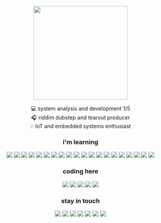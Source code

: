 <p align="center">
  <img width="250" src="https://media1.tenor.com/m/GoP1vft7w_oAAAAC/crow-bow.gif">
</p>

<div align=center>
  <p>
  💻 system analysis and development 1/5<br>
  🎧 riddim dubstep and tearout producer<br>
  💡 IoT and embedded systems enthusiast
  </p>
</div>

<div align=center>
  <h3>i'm learning</h3>
  <img src="https://img.shields.io/badge/MySQL-696969?style=for-the-badge&logo=mysql&logoColor=005C84"/>
  <img src="https://img.shields.io/badge/Figma-696969?style=for-the-badge&logo=figma&logoColor=F24E1E"/>
  <img src="https://img.shields.io/badge/Docker-696969?style=for-the-badge&logo=docker&logoColor=2CA5E0"/>
  <img src="https://img.shields.io/badge/Django-696969?style=for-the-badge&logo=django&logoColor=092E20"/>
  <img src="https://img.shields.io/badge/Node%20js-696969?style=for-the-badge&logo=nodedotjs&logoColor=339933"/>
  <img src="https://img.shields.io/badge/PowerBI-696969?style=for-the-badge&logo=Power%20BI&logoColor=F2C811"/>
  <img src="https://img.shields.io/badge/Sass-696969?style=for-the-badge&logo=sass&logoColor=CC6699"/>
  <img src="https://img.shields.io/badge/Tailwind-696969?style=for-the-badge&logo=tailwind-css&logoColor=38B2AC"/>
  <img src="https://img.shields.io/badge/HTML-696969?style=for-the-badge&logo=html5&logoColor=E34F26"/>
  <img src="https://img.shields.io/badge/CSS-696969?style=for-the-badge&logo=css3&logoColor=1572B6"/>
  <img src="https://img.shields.io/badge/JavaScript-696969?style=for-the-badge&logo=javascript&logoColor=F7DF1E"/>
  <img src="https://img.shields.io/badge/json-696969?style=for-the-badge&logo=json&logoColor=white"/>
  <img src="https://img.shields.io/badge/Pandas-696969?style=for-the-badge&logo=pandas&logoColor=2C2D72"/>
  <img src="https://img.shields.io/badge/Python-696969?style=for-the-badge&logo=python&logoColor=blue"/>
  <img src="https://img.shields.io/badge/TypeScript-696969?style=for-the-badge&logo=typescript&logoColor=007ACC"/>
  <img src="https://img.shields.io/badge/Grafana-696969?style=for-the-badge&logo=grafana&logoColor=orange"/>
  <img src="https://img.shields.io/badge/GIT-696969?style=for-the-badge&logo=git&logoColor=E44C30"/>
  <img src="https://img.shields.io/badge/Excel-696969?style=for-the-badge&logo=microsoft-excel&logoColor=217346"/>
  <img src="https://img.shields.io/badge/React-696969?style=for-the-badge&logo=react&logoColor=61DAFB"/>
  <img src="https://img.shields.io/badge/AWS-696969?style=for-the-badge&logo=amazonaws&logoColor=FF9900"/>
</div>

<div align=center>
<h3>coding here</h3>

  <img src="https://img.shields.io/badge/Pop!_OS-696969?style=for-the-badge&logo=Pop!_OS&logoColor=48B9C7"/>
  <img src="https://img.shields.io/badge/samsung%20expert_x30-696969?style=for-the-badge&logo=Samsung&logoColor=1428A0"/>
  <img src="https://img.shields.io/badge/NVIDIA_MX110-696969?style=for-the-badge&logo=nvidia&logoColor=76B900"/>
  <img src="https://img.shields.io/badge/Intel%20Core_i7_8th-696969?style=for-the-badge&logo=intel&logoColor=0071C5"/>
  <img src="https://img.shields.io/badge/VSCode-696969?style=for-the-badge&logo=visual%20studio%20code&logoColor=0078D4"/>
</div>

<h3 align=center>stay in touch</h3>

<p align="center">
  <a href="https://wa.me/5571996070108" target="_blank"><img loading="lazy" src="https://img.shields.io/badge/WhatsApp-696969?style=for-the-badge&logo=WhatsApp&logoColor=25D366" target="_blank"></a>
  <a href="https://www.x.com/brdneo" target="_blank"><img loading="lazy" src="https://img.shields.io/badge/Twitter-696969?style=for-the-badge&logo=twitter&logoColor=1DA1F2" target="_blank"></a>
  <a href="https://linkedin.com/in/brdneo" target="_blank"><img loading="lazy" src="https://img.shields.io/badge/LinkedIn-696969?style=for-the-badge&logo=linkedin&logoColor=0077B5" target="_blank"></a>
  <a href="https://youtube.com/@brdneo" target="_blank"><img loading="lazy" src="https://img.shields.io/badge/YouTube-696969?style=for-the-badge&logo=youtube&logoColor=FF0000" target="_blank"></a>
  <a href="https://instagram.com/brdneo"><img loading="lazy" src="https://img.shields.io/badge/Instagram-696969?style=for-the-badge&logo=instagram&logoColor=E4405F" target="_blank"></a>
  <a href="mailto:brdneo@proton.me" target="_blank"><img loading="lazy" src="https://img.shields.io/badge/ProtonMail-696969?style=for-the-badge&logo=protonmail&logoColor=8B89CC" target="_blank"></a>
  <a href="https://open.spotify.com/user/zm391kg8wp3eo2x8ak09xkwrd" target="_blank"><img loading="lazy" src="https://img.shields.io/badge/Spotify-696969?&style=for-the-badge&logo=spotify&logoColor=1ED760" target="_blank"></a>
</p>
